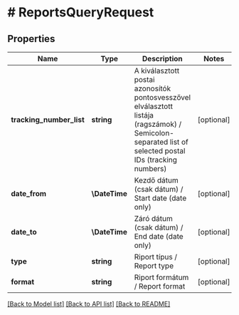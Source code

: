 # # ReportsQueryRequest

## Properties

Name | Type | Description | Notes
------------ | ------------- | ------------- | -------------
**tracking_number_list** | **string** | A kiválasztott postai azonosítók pontosvesszővel elválasztott listája (ragszámok)   /   Semicolon-separated list of selected postal IDs (tracking numbers) | [optional]
**date_from** | **\DateTime** | Kezdő dátum (csak dátum)   /   Start date (date only) | [optional]
**date_to** | **\DateTime** | Záró dátum (csak dátum)   /   End date (date only) | [optional]
**type** | **string** | Riport típus   /   Report type | [optional]
**format** | **string** | Riport formátum   /   Report format | [optional]

[[Back to Model list]](../../README.md#models) [[Back to API list]](../../README.md#endpoints) [[Back to README]](../../README.md)
